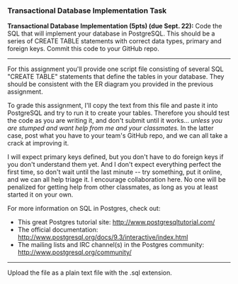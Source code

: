 ### Transactional Database Implementation Task

**Transactional Database Implementation (5pts) (due Sept. 22):** Code the SQL that will implement your database in PostgreSQL.  This should be a series of CREATE TABLE statements with correct data types, primary and foreign keys.  Commit this code to your GitHub repo.

---

For this assignment you'll provide one script file consisting of several SQL "CREATE TABLE" statements that define the tables in your database.  They should be consistent with the ER diagram you provided in the previous assignment.

To grade this assignment, I'll copy the text from this file and paste it into PostgreSQL and try to run it to create your tables.  Therefore you should test the code as you are writing it, and don't submit until it works... *unless you are stumped and want help from me and your classmates.*  In the latter case, post what you have to your team's GitHub repo, and we can all take a crack at improving it.

I will expect primary keys defined, but you don't have to do foreign keys if you don't understand them yet.  And I don't expect everything perfect the first time, so don't wait until the last minute -- try something, put it online, and we can all help triage it.  I encourage collaboration here.  No one will be penalized for getting help from other classmates, as long as you at least started it on your own.

For more information on SQL in Postgres, check out:

- This great Postgres tutorial site: http://www.postgresqltutorial.com/
- The official documentation: http://www.postgresql.org/docs/9.3/interactive/index.html
- The mailing lists and IRC channel(s) in the Postgres community: http://www.postgresql.org/community/

---

Upload the file as a plain text file with the .sql extension.